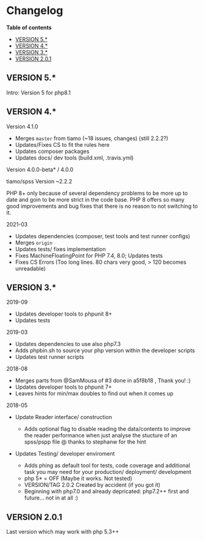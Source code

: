 # Changelog



<!-- START doctoc generated TOC please keep comment here to allow auto update -->
<!-- DON'T EDIT THIS SECTION, INSTEAD RE-RUN doctoc TO UPDATE -->
**Table of contents**

+ [VERSION 5.*](#version-5)
+ [VERSION 4.*](#version-4)
+ [VERSION 3.*](#version-3)
+ [VERSION 2.0.1](#version-201)

<!-- END doctoc generated TOC please keep comment here to allow auto update -->


## VERSION 5.*

Intro: Version 5 for php8.1


## VERSION 4.*

Version 4.1.0

+ Merges `master` from tiamo (~18 issues, changes) (still 2.2.2?)
+ Updates/Fixes CS to fit the rules here
+ Updates composer packages
+ Updates docs/ dev tools (build.xml, .travis.yml)


Version 4.0.0-beta* / 4.0.0

tiamo/spss Version ~2.2.2

PHP 8+ only because of several dependency problems to be more up to date and
goin to be more strict in the code base. PHP 8 offers so many good improvements
and bug fixes that there is no reason to not switching to it.


2021-03

+ Updates dependencies (composer, test tools and test runner configs)
+ Merges `origin`
+ Updates tests/ fixes implementation
+ Fixes MachineFloatingPoint for PHP 7.4, 8.0; Updates tests
+ Fixes CS Errors (Too long lines. 80 chars very good, > 120 becomes unreadable)



## VERSION 3.*

2019-09

+ Updates developer tools to phpunit 8+
+ Updates tests


2019-03

+ Updates dependencies to use also php7.3
+ Adds phpbin.sh to source your php version within the developer scripts
+ Updates test runner scripts


2018-08

+ Merges parts from @SamMousa of #3 done in a5f8b18 , Thank you! :)
+ Updates developer tools to phpunit 7+
+ Leaves hints for min/max doubles to find out when it comes up


2018-05

+ Update Reader interface/ construction
    + Adds optional flag to disable reading the data/contents to improve the
      reader performance when just analyse the stucture of an spss/pspp file
      @ thanks to stephanw for the hint

+ Updates Testing/ developer enviroment<br>
    + Adds phing as default tool for tests, code coverage and additional task
      you may need for your production/ deployment/ development
    + php 5* = OFF (Maybe it works. Not tested)
    + VERSION/TAG 2.0.2 Created by accident (if you got it)
    + Beginning with php7.0 and already depricated: php7.2++ first and future...
      not in at all :)


## VERSION 2.0.1

Last version which may work with php 5.3++
